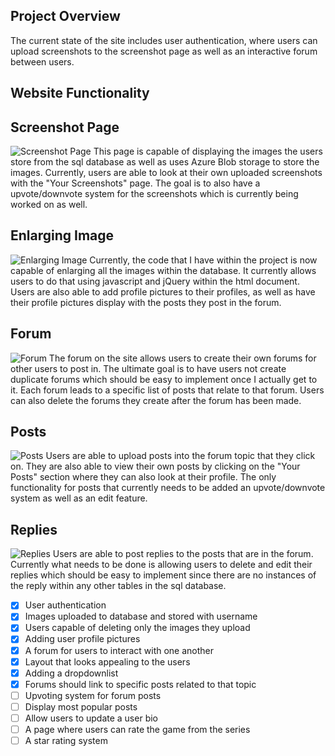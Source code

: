 ## Project Overview 
The current state of the site includes user authentication, where users can upload screenshots to the screenshot page as well as an interactive forum between users. 

## Website Functionality 
## Screenshot Page
![Screenshot Page](https://user-images.githubusercontent.com/56358612/118382696-dc0daa80-b5c5-11eb-8d62-158ddddfa8fc.png)
This page is capable of displaying the images the users store from the sql database as well as uses Azure Blob storage to store the images. Currently, users are able to look at their own uploaded screenshots with the "Your Screenshots" page. The goal is to also have a upvote/downvote system for the screenshots which is currently being worked on as well. 

## Enlarging Image
![Enlarging Image](https://user-images.githubusercontent.com/56358612/118382721-25f69080-b5c6-11eb-922e-c3b201402183.png)
Currently, the code that I have within the project is now capable of enlarging all the images within the database. It currently allows users to do that using javascript and jQuery within the html document. Users are also able to add profile pictures to their profiles, as well as have their profile pictures display with the posts they post in the forum. 


## Forum
![Forum](https://user-images.githubusercontent.com/56358612/118382818-ff852500-b5c6-11eb-801d-fc00db192d27.png)
The forum on the site allows users to create their own forums for other users to post in. The ultimate goal is to have users not create duplicate forums which should be easy to implement once I actually get to it. Each forum leads to a specific list of posts that relate to that forum. Users can also delete the forums they create after the forum has been made. 

## Posts
![Posts](https://user-images.githubusercontent.com/56358612/118382931-cf8a5180-b5c7-11eb-9b70-f34245043a50.png)
Users are able to upload posts into the forum topic that they click on. They are also able to view their own posts by clicking on the "Your Posts" section where they can also look at their profile. The only functionality for posts that currently needs to be added an upvote/downvote system as well as an edit feature. 

## Replies
![Replies](https://user-images.githubusercontent.com/56358612/118384100-758e8980-b5d1-11eb-9e26-297b9e091258.png)
Users are able to post replies to the posts that are in the forum. Currently what needs to be done is allowing users to delete and edit their replies which should be easy to implement since there are no instances of the reply within any other tables in the sql database. 

- [x] User authentication
- [x] Images uploaded to database and stored with username
- [x] Users capable of deleting only the images they upload
- [x] Adding user profile pictures
- [x] A forum for users to interact with one another
- [x] Layout that looks appealing to the users
- [x] Adding a dropdownlist 
- [x] Forums should link to specific posts related to that topic
- [ ] Upvoting system for forum posts
- [ ] Display most popular posts
- [ ] Allow users to update a user bio 
- [ ] A page where users can rate the game from the series
- [ ] A star rating system 
